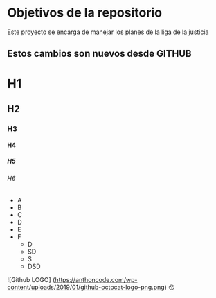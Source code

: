 # Objetivos de la repositorio

Este proyecto se encarga de manejar los planes de la liga de la justicia

## Estos cambios son nuevos desde GITHUB

# H1
## H2
### H3
#### H4
##### H5
###### H6


* A
* B
* C
* D
* E
* F
  * D
  * SD
  * S
  * DSD
 
![Github LOGO] (https://anthoncode.com/wp-content/uploads/2019/01/github-octocat-logo-png.png)
:kissing:
